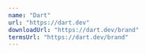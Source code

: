 ```yaml
---
name: "Dart"
url: "https://dart.dev"
downloadUrl: "https://dart.dev/brand"
termsUrl: "https://dart.dev/brand"
---
```


